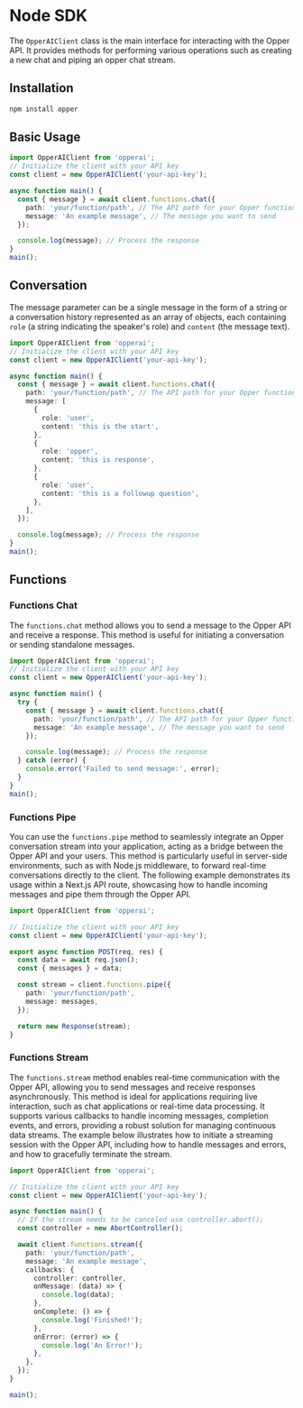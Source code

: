 # Node SDK

The `OpperAIClient` class is the main interface for interacting with the Opper API. It provides methods for performing various operations such as creating a new chat and piping an opper chat stream.

## Installation

```bash
npm install opper
```

## Basic Usage

```typescript
import OpperAIClient from 'opperai';
// Initialize the client with your API key
const client = new OpperAIClient('your-api-key');

async function main() {
  const { message } = await client.functions.chat({
    path: 'your/function/path', // The API path for your Opper function
    message: 'An example message', // The message you want to send
  });

  console.log(message); // Process the response
}
main();
```

## Conversation

The message parameter can be a single message in the form of a string or a conversation history represented as an array of objects, each containing `role` (a string indicating the speaker's role) and `content` (the message text).

```typescript
import OpperAIClient from 'opperai';
// Initialize the client with your API key
const client = new OpperAIClient('your-api-key');

async function main() {
  const { message } = await client.functions.chat({
    path: 'your/function/path', // The API path for your Opper function
    message: [
      {
        role: 'user',
        content: 'this is the start',
      },
      {
        role: 'opper',
        content: 'this is response',
      },
      {
        role: 'user',
        content: 'this is a followup question',
      },
    ],
  });

  console.log(message); // Process the response
}
main();
```

## Functions

### Functions Chat

The `functions.chat` method allows you to send a message to the Opper API and receive a response. This method is useful for initiating a conversation or sending standalone messages.

```typescript
import OpperAIClient from 'opperai';
// Initialize the client with your API key
const client = new OpperAIClient('your-api-key');

async function main() {
  try {
    const { message } = await client.functions.chat({
      path: 'your/function/path', // The API path for your Opper function
      message: 'An example message', // The message you want to send
    });

    console.log(message); // Process the response
  } catch (error) {
    console.error('Failed to send message:', error);
  }
}
main();
```

### Functions Pipe

You can use the `functions.pipe` method to seamlessly integrate an Opper conversation stream into your application, acting as a bridge between the Opper API and your users. This method is particularly useful in server-side environments, such as with Node.js middleware, to forward real-time conversations directly to the client. The following example demonstrates its usage within a Next.js API route, showcasing how to handle incoming messages and pipe them through the Opper API.

```typescript
import OpperAIClient from 'opperai';

// Initialize the client with your API key
const client = new OpperAIClient('your-api-key');

export async function POST(req, res) {
  const data = await req.json();
  const { messages } = data;

  const stream = client.functions.pipe({
    path: 'your/function/path',
    message: messages,
  });

  return new Response(stream);
}
```

### Functions Stream

The `functions.stream` method enables real-time communication with the Opper API, allowing you to send messages and receive responses asynchronously. This method is ideal for applications requiring live interaction, such as chat applications or real-time data processing. It supports various callbacks to handle incoming messages, completion events, and errors, providing a robust solution for managing continuous data streams. The example below illustrates how to initiate a streaming session with the Opper API, including how to handle messages and errors, and how to gracefully terminate the stream.

```typescript
import OpperAIClient from 'opperai';

// Initialize the client with your API key
const client = new OpperAIClient('your-api-key');

async function main() {
  // If the stream needs to be canceled use controller.abort();
  const controller = new AbortController();

  await client.functions.stream({
    path: 'your/function/path',
    message: 'An example message',
    callbacks: {
      controller: controller,
      onMessage: (data) => {
        console.log(data);
      },
      onComplete: () => {
        console.log('Finished!');
      },
      onError: (error) => {
        console.log('An Error!');
      },
    },
  });
}

main();
```
